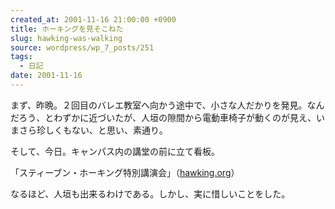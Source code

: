```yaml
---
created_at: 2001-11-16 21:00:00 +0900
title: ホーキングを見そこねた
slug: hawking-was-walking
source: wordpress/wp_7_posts/251
tags:
  - 日記
date: 2001-11-16
---
```


まず、昨晩。２回目のバレエ教室へ向かう途中で、小さな人だかりを発見。なんだろう、とわずかに近づいたが、人垣の隙間から電動車椅子が動くのが見え、いまさら珍しくもない、と思い、素通り。

そして、今日。キャンパス内の講堂の前に立て看板。

「スティーブン・ホーキング特別講演会」（<a href="https://www.hawking.org.uk/">hawking.org</a>）

なるほど、人垣も出来るわけである。しかし、実に惜しいことをした。
